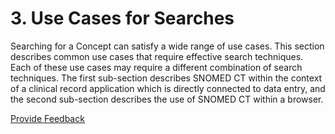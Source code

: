 # 3. Use Cases for Searches

Searching for a Concept can satisfy a wide range of use cases. This section describes common use cases that require effective search techniques. Each of these use cases may require a different combination of search techniques. The first sub-section describes SNOMED CT within the context of a clinical record application which is directly connected to data entry, and the second sub-section describes the use of SNOMED CT within a browser.






<a href="https://docs.google.com/forms/d/e/1FAIpQLScTmbZIf0UEQwYDkY27EEWBkaiYkHSbR0_9DmFrMLXoQLyL7Q/viewform?usp=pp_url&entry.1767247133=Search+And+Data+Entry+Guide&entry.670899847=3.%20Use%20Cases%20for%20Searches" class="button primary">Provide Feedback</a>
